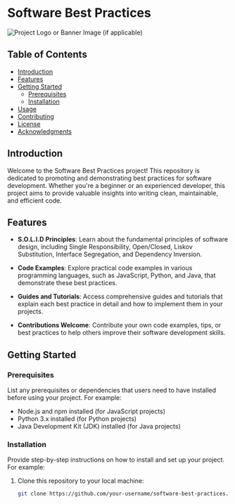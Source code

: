 # Software Best Practices

![Project Logo or Banner Image (if applicable)](https://example.com/your-image.png)

## Table of Contents

- [Introduction](#introduction)
- [Features](#features)
- [Getting Started](#getting-started)
  - [Prerequisites](#prerequisites)
  - [Installation](#installation)
- [Usage](#usage)
- [Contributing](#contributing)
- [License](#license)
- [Acknowledgments](#acknowledgments)

## Introduction

Welcome to the Software Best Practices project! This repository is dedicated to promoting and demonstrating best practices for software development. Whether you're a beginner or an experienced developer, this project aims to provide valuable insights into writing clean, maintainable, and efficient code.

## Features

- **S.O.L.I.D Principles**: Learn about the fundamental principles of software design, including Single Responsibility, Open/Closed, Liskov Substitution, Interface Segregation, and Dependency Inversion.

- **Code Examples**: Explore practical code examples in various programming languages, such as JavaScript, Python, and Java, that demonstrate these best practices.

- **Guides and Tutorials**: Access comprehensive guides and tutorials that explain each best practice in detail and how to implement them in your projects.

- **Contributions Welcome**: Contribute your own code examples, tips, or best practices to help others improve their software development skills.

## Getting Started

### Prerequisites

List any prerequisites or dependencies that users need to have installed before using your project. For example:

- Node.js and npm installed (for JavaScript projects)
- Python 3.x installed (for Python projects)
- Java Development Kit (JDK) installed (for Java projects)

### Installation

Provide step-by-step instructions on how to install and set up your project. For example:

1. Clone this repository to your local machine:

   ```bash
   git clone https://github.com/your-username/software-best-practices.git
